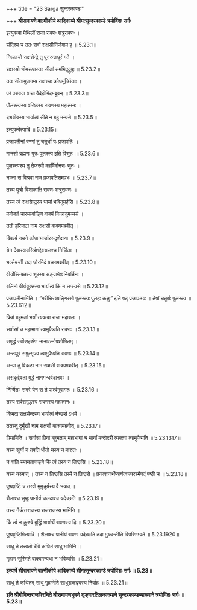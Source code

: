 +++
title = "23 Sarga सुन्दरकाण्डः"

+++
**श्रीरामायणे वाल्मीकीये आदिकाव्ये श्रीमत्सुन्दरकाण्डे त्रयोविंशः सर्गः**

इत्युक्त्वा मैथिलीं राजा रावणः शत्रुरावणः ।

संदिश्य च ततः सर्वा राक्षसीर्निर्जगाम ह ॥ 5.23.1॥

निष्क्रान्ते राक्षसेन्द्रे तु पुनरन्तःपुरं गते ।

राक्षस्यो भीमरूपास्ताः सीतां समभिदुद्रुवुः ॥ 5.23.2॥

ततः सीतामुपागम्य राक्षस्यः क्रोधमूर्च्छिताः ।

परं परुषया वाचा वैदेहीमिदमब्रुवन् ॥ 5.23.3॥

पौलस्त्यस्य वरिष्ठस्य रावणस्य महात्मनः ।

दशग्रीवस्य भार्यात्वं सीते न बहु मन्यसे ॥ 5.23.5॥

इत्युक्त्वेत्यादि ॥ 5.23.15॥

प्रजापतीनां षण्णां तु चतुर्थो यः प्रजापतिः ।

मानसो ब्रह्मणः पुत्रः पुलस्त्य इति विश्रुतः ॥ 5.23.6॥

पुलस्त्यस्य तु तेजस्वी महर्षिर्मानसः सुतः ।

नाम्ना स विश्रवा नाम प्रजापतिसमप्रभः ॥ 5.23.7॥

तस्य पुत्रो विशालाक्षि रावणः शत्रुरावणः ।

तस्य त्वं राक्षसेन्द्रस्य भार्या भवितुमर्हसि ॥ 5.23.8॥

मयोक्तं चारुसर्वाङ्गि वाक्यं किन्नानुमन्यसे ।

ततो हरिजटा नाम राक्षसी वाक्यमब्रवीत् ।

विवर्त्य नयने कोपान्मार्जारसदृशेक्षणा ॥ 5.23.9॥

येन देवास्त्रयस्त्रिंशद्देवराजश्च निर्जिताः ।

भर्त्सयन्ती तदा घोरमिदं वचनमब्रवीत् ॥ 5.23.10॥

वीर्योत्सिक्तस्य शूरस्य सङ्ग्रामेष्वनिवर्तिनः ।

बलिनो वीर्ययुक्तस्य भार्यात्वं किं न लप्स्यसे ॥ 5.23.12॥

प्रजापतीनामिति । “मरीचिरत्र्यङ्गिरसौ पुलस्त्यः पुलहः क्रतुः” इति षट् प्रजापतयः । तेषां चतुर्थः पुलस्त्य ॥ 5.23.612॥

प्रियां बहुमतां भर्यां त्यक्त्वा राजा महाबलः ।

सर्वासां च महाभागां त्वामुपैष्यति रावणः ॥ 5.23.13॥

समृद्धं स्त्रीसहस्रेण नानारत्नोपशोभितम् ।

अन्तःपुरं समुत्सृज्य त्वामुपैष्यति रावणः ॥ 5.23.14॥

अन्या तु विकटा नाम राक्षसी वाक्यमब्रवीत् ॥ 5.23.15॥

असकृद्देवता युद्धे नागगन्धर्वदानवाः ।

निर्जिताः समरे येन स ते पार्श्वमुपागतः ॥ 5.23.16॥

तस्य सर्वसमृद्धस्य रावणस्य महात्मनः ।

किमद्य राक्षसेन्द्रस्य भार्यात्वं नेच्छसे ऽधमे ।

ततस्तु दुर्मुखी नाम राक्षसी वाक्यमब्रवीत् ॥ 5.23.17॥

प्रियामिति । सर्वासां प्रियां बहुमताम् महाभागां च भार्यां मन्दोदरीं त्यक्त्वा त्वामुपैष्यति ॥ 5.23.1317॥

यस्य सूर्यो न तपति भीतो यस्य च मारुतः ।

न वाति स्मायतापाङ्गे किं त्वं तस्य न तिष्ठसि ॥ 5.23.18॥

यस्य यस्मात् । तस्य न तिष्ठसि तस्मै न तिष्ठसे । प्रकाशनार्थेप्यार्षत्वात्परस्मैपदं षष्ठी च ॥ 5.23.18॥

पुष्पवृष्टिं च तरवो मुमुचुर्यस्य वै भयात् ।

शैलाश्च सुभ्रूः पानीयं जलदाश्च यदेच्छति ॥ 5.23.19॥

तस्य नैर्ऋतराजस्य राजराजस्य भामिनि ।

किं त्वं न कुरुषे बुद्धिं भार्यार्थे रावणस्य हि ॥ 5.23.20॥

पुष्पवृष्टिमित्यादि । शैलाश्च पानीयं रावणः यदेच्छति तदा मुञ्चन्तीति विपरिणम्यते ॥ 5.23.1920॥

साधु ते तत्त्वतो देवि कथितं साधु भामिनि ।

गृहाण सुस्मिते वाक्यमन्यथा न भविष्यसि ॥ 5.23.21॥

**इत्यार्षे श्रीरामायणे वाल्मीकीये आदिकाव्ये श्रीमत्सुन्दरकाण्डे त्रयोविंशः सर्गः ॥ 5.23॥**

साधु ते कथितम् साधु गृहाणेति साधुशब्दद्वयस्य निर्वाहः ॥ 5.23.21॥

**इति श्रीगोविन्तराजविरचिते श्रीरामायणभूषणे शृङ्गारतिलकाख्याने सुन्दरकाण्डव्याख्याने त्रयोविंशः सर्गः ॥** **5.23॥**  
  
